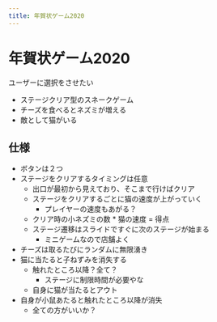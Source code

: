 ```yaml
---
title: 年賀状ゲーム2020
---
```


# 年賀状ゲーム2020

ユーザーに選択をさせたい

* ステージクリア型のスネークゲーム
* チーズを食べるとネズミが増える
* 敵として猫がいる

## 仕様

* ボタンは２つ
* ステージをクリアするタイミングは任意
    * 出口が最初から見えており、そこまで行けばクリア
    * ステージをクリアするごとに猫の速度が上がっていく
        * プレイヤーの速度もあがる？
    * クリア時の小ネズミの数 * 猫の速度 = 得点
    * ステージ遷移はスライドですぐに次のステージが始まる
        * ミニゲームなので店舗よく
* チーズは取るたびにランダムに無限湧き
* 猫に当たると子ねずみを消失する
    * 触れたところ以降？全て？
        * ステージに制限時間が必要やな
    * 自身に猫が当たるとアウト
* 自身が小鼠あたると触れたところ以降が消失
    * 全ての方がいいか？
